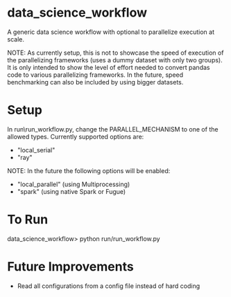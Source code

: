 # data_science_workflow
A generic data science workflow with optional to parallelize execution at scale.

NOTE: As currently setup, this is not to showcase the speed of execution of the parallelizing frameworks (uses a dummy dataset with only two groups). It is only intended to show the level of effort needed to convert pandas code to various parallelizing frameworks. In the future, speed benchmarking can also be included by using bigger datasets.

# Setup

In run\run_workflow.py, change the PARALLEL_MECHANISM to one of the allowed types. Currently supported options are:
- "local_serial"
- "ray"

NOTE: In the future the following options will be enabled:
- "local_parallel" (using Multiprocessing)
- "spark" (using native Spark or Fugue)

# To Run

data_science_workflow> python run/run_workflow.py

# Future Improvements

- Read all configurations from a config file instead of hard coding


